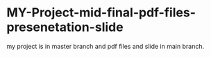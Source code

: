 # MY-Project-mid-final-pdf-files-presenetation-slide
my project is in master branch and pdf files and slide in main branch.
